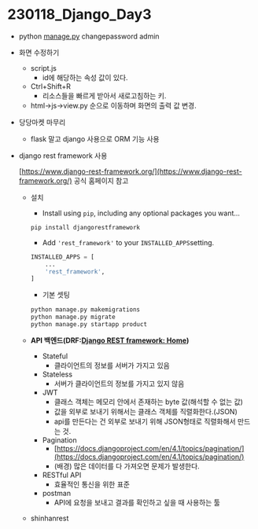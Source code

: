# 230118_Django_Day3

- python [manage.py](http://manage.py) changepassword admin
- 화면 수정하기
    - script.js
        - id에 해당하는 속성 값이 있다.
    - Ctrl+Shift+R
        - 리소스들을 빠르게 받아서 새로고침하는 키.
    - html→js→view.py 순으로 이동하며 화면의 출력 값 변경.
- 당당마켓 마무리
    - flask 말고 django 사용으로 ORM 기능 사용
- django rest framework 사용
    
    [https://www.django-rest-framework.org/](https://www.django-rest-framework.org/) 공식 홈페이지 참고
    
    - 설치
        - Install using `pip`, including any optional packages you want...
        
        ```python
        pip install djangorestframework
        ```
        
        - Add `'rest_framework'` to your `INSTALLED_APPS`setting.
        
        ```python
        INSTALLED_APPS = [
            ...
            'rest_framework',
        ]
        ```
        
        - 기본 셋팅
        
        ```python
        python manage.py makemigrations
        python manage.py migrate
        python manage.py startapp product
        ```
        
    - **API 백엔드(DRF:[Django REST framework: Home](https://www.django-rest-framework.org/))**
        - Stateful
            - 클라이언트의 정보를 서버가 가지고 있음
        - Stateless
            - 서버가 클라이언트의 정보를 가지고 있지 않음
        - JWT
            - 클래스 객체는 메모리 안에서 존재하는 byte 값(해석할 수 없는 값)
            - 값을 외부로 보내기 위해서는 클래스 객체를 직렬화한다.(JSON)
            - api를 만든다는 건 외부로 보내기 위해 JSON형태로 직렬화해서 만드는 것.
        - Pagination
            - [https://docs.djangoproject.com/en/4.1/topics/pagination/](https://docs.djangoproject.com/en/4.1/topics/pagination/)
            - (배경) 많은 데이터를 다 가져오면 문제가 발생한다.
        - RESTful API
            - 효율적인 통신을 위한 표준
        - postman
            - API에 요청을 보내고 결과를 확인하고 싶을 때 사용하는 툴
            
    - shinhanrest
